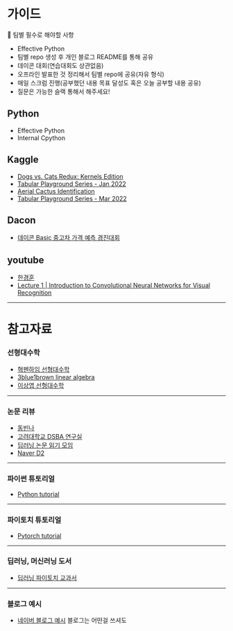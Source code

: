 # 가이드

🚨 팀별 필수로 해야할 사항
- Effective Python
- 팀별 repo 생성 후 개인 블로그 README를 통해 공유
- 데이콘 대회(연습대회도 상관없음)
- 오프라인 발표한 것 정리해서 팀별 repo에 공유(자유 형식)
- 매일 스크럼 진행(공부했던 내용 목표 달성도 혹은 오늘 공부할 내용 공유)
- 질문은 가능한 슬랙 통해서 해주세요!

## Python
- Effective Python   
- Internal Cpython

## Kaggle   
- [Dogs vs. Cats Redux: Kernels Edition](https://www.kaggle.com/competitions/dogs-vs-cats-redux-kernels-edition/data)
- [Tabular Playground Series - Jan 2022](https://www.kaggle.com/competitions/tabular-playground-series-jan-2022)
- [Aerial Cactus Identification](https://www.kaggle.com/competitions/aerial-cactus-identification/overview)
- [Tabular Playground Series - Mar 2022](https://www.kaggle.com/competitions/tabular-playground-series-mar-2022)

## Dacon
- [데이콘 Basic 중고차 가격 예측 경진대회](https://dacon.io/competitions/official/235901/overview/description)

## youtube
- [한경훈](https://www.youtube.com/@SlowAI)
- [Lecture 1 | Introduction to Convolutional Neural Networks for Visual Recognition](https://youtu.be/vT1JzLTH4G4)

---
# 참고자료

### 선형대수학
- [혁펜하임 선형대수학](https://youtube.com/playlist?list=PL_iJu012NOxdZDxoGsYidMf2_bERIQaP0)
- [3blue1brown linear algebra](https://youtube.com/playlist?list=PLZHQObOWTQDPD3MizzM2xVFitgF8hE_ab)
- [이상엽 선형대수학](https://youtube.com/playlist?list=PL127T2Zu76FuVMq1UQnZv9SG-GFIdZfLg)
---
### 논문 리뷰
- [동빈나](https://www.youtube.com/@dongbinna)
- [고려대학교 DSBA 연구실](https://www.youtube.com/@dsba2979)
- [딥러닝 논문 읽기 모임](https://www.youtube.com/@user-ow3gm9zd1b)
- [Naver D2](https://www.youtube.com/@naverd2848)
---
### 파이썬 튜토리얼
- [Python tutorial](https://www.youtube.com/watch?v=kWiCuklohdY)
---
### 파이토치 튜토리얼
- [Pytorch tutorial](https://www.youtube.com/watch?v=2S1dgHpqCdk&list=PLhhyoLH6IjfxeoooqP9rhU3HJIAVAJ3Vz)
---
### 딥러닝, 머신러닝 도서
- [딥러닝 파이토치 교과서](https://www.aladin.co.kr/shop/wproduct.aspx?ItemId=289661077)
---
### 블로그 예시
- [네이버 블로그 예시](https://blog.naver.com/bshlab671)
블로그는 어떤걸 쓰셔도 
